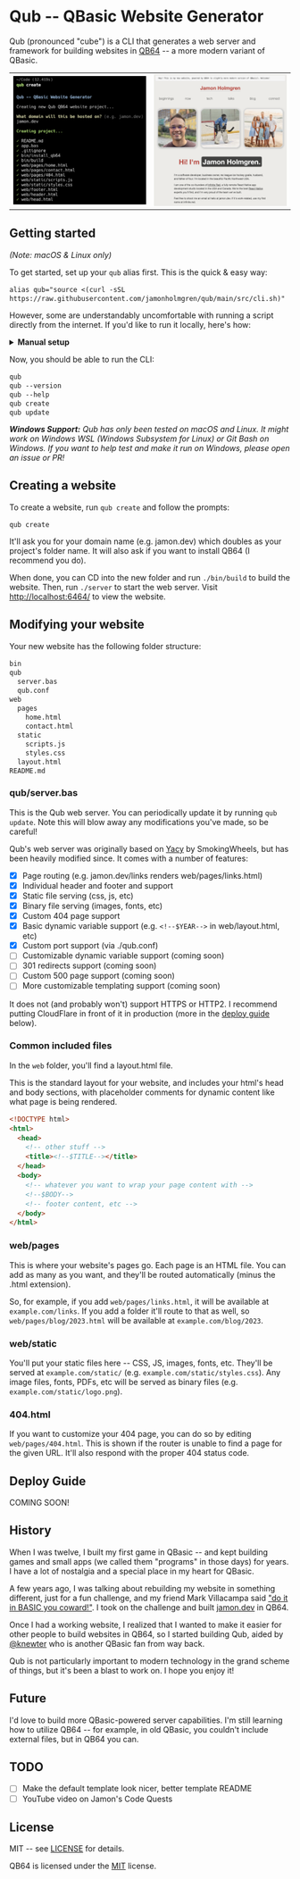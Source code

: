 # Qub -- QBasic Website Generator

Qub (pronounced "cube") is a CLI that generates a web server and framework for building websites in [QB64](https://qb64.com/) -- a more modern variant of QBasic.

<table><tr><td>
  <img alt="Screenshot of Qub running" src="./.github/images/screenshot-cli.png" width="350" />
</td><td>
  <img alt="Screenshot of Qub-powered website" src="./.github/images/screenshot-website.png" width="350" />
</td></tr></table>

## Getting started

_(Note: macOS & Linux only)_

To get started, set up your `qub` alias first. This is the quick & easy way:

```
alias qub="source <(curl -sSL https://raw.githubusercontent.com/jamonholmgren/qub/main/src/cli.sh)"
```

However, some are understandably uncomfortable with running a script directly from the internet. If you'd like to run it locally, here's how:

<details>
<summary><strong>Manual setup</strong></summary>
Download it:

```
curl -sSL https://raw.githubusercontent.com/jamonholmgren/qub/main/src/cli.sh > ./qub.sh
```

Open the `qub.sh` file in your editor and review it. If you're comfortable with what it's doing, alias it:

```
alias qub="source ./qub.sh"
```

</details>

Now, you should be able to run the CLI:

```
qub
qub --version
qub --help
qub create
qub update
```

_**Windows Support:** Qub has only been tested on macOS and Linux. It might work on Windows WSL (Windows Subsystem for Linux) or Git Bash on Windows. If you want to help test and make it run on Windows, please open an issue or PR!_

## Creating a website

To create a website, run `qub create` and follow the prompts:

```
qub create
```

It'll ask you for your domain name (e.g. jamon.dev) which doubles as your project's folder name. It will also ask if you want to install QB64 (I recommend you do).

When done, you can CD into the new folder and run `./bin/build` to build the website. Then, run `./server` to start the web server. Visit [http://localhost:6464/](http://localhost:6464/) to view the website.

## Modifying your website

Your new website has the following folder structure:

```
bin
qub
  server.bas
  qub.conf
web
  pages
    home.html
    contact.html
  static
    scripts.js
    styles.css
  layout.html
README.md
```

### qub/server.bas

This is the Qub web server. You can periodically update it by running `qub update`. Note this will blow away any modifications you've made, so be careful!

Qub's web server was originally based on [Yacy](https://github.com/smokingwheels/Yacy_front_end) by SmokingWheels, but has been heavily modified since. It comes with a number of features:

- [x] Page routing (e.g. jamon.dev/links renders web/pages/links.html)
- [x] Individual header and footer and <head> support
- [x] Static file serving (css, js, etc)
- [x] Binary file serving (images, fonts, etc)
- [x] Custom 404 page support
- [x] Basic dynamic variable support (e.g. `<!--$YEAR-->` in web/layout.html, etc)
- [x] Custom port support (via ./qub.conf)
- [ ] Customizable dynamic variable support (coming soon)
- [ ] 301 redirects support (coming soon)
- [ ] Custom 500 page support (coming soon)
- [ ] More customizable templating support (coming soon)

It does not (and probably won't) support HTTPS or HTTP2. I recommend putting CloudFlare in front of it in production (more in the [deploy guide](#deploy-guide) below).

### Common included files

In the `web` folder, you'll find a layout.html file.

This is the standard layout for your website, and includes your html's head and body sections,
with placeholder comments for dynamic content like what page is being rendered.

```html
<!DOCTYPE html>
<html>
  <head>
    <!-- other stuff -->
    <title><!--$TITLE--></title>
  </head>
  <body>
    <!-- whatever you want to wrap your page content with -->
    <!--$BODY-->
    <!-- footer content, etc -->
  </body>
</html>
```

### web/pages

This is where your website's pages go. Each page is an HTML file. You can add as many as you want, and they'll be routed automatically (minus the .html extension).

So, for example, if you add `web/pages/links.html`, it will be available at `example.com/links`. If you add a folder it'll route to that as well, so `web/pages/blog/2023.html` will be available at `example.com/blog/2023`.

### web/static

You'll put your static files here -- CSS, JS, images, fonts, etc. They'll be served at `example.com/static/` (e.g. `example.com/static/styles.css`). Any image files, fonts, PDFs, etc will be served as binary files (e.g. `example.com/static/logo.png`).

### 404.html

If you want to customize your 404 page, you can do so by editing `web/pages/404.html`. This is shown if the router is unable to find a page for the given URL. It'll also respond with the proper 404 status code.

## Deploy Guide

COMING SOON!

## History

When I was twelve, I built my first game in QBasic -- and kept building games and small apps (we called them "programs" in those days) for years. I have a lot of nostalgia and a special place in my heart for QBasic.

A few years ago, I was talking about rebuilding my website in something different, just for a fun challenge, and my friend Mark Villacampa said ["do it in BASIC you coward!"](https://twitter.com/MarkVillacampa/status/1594426506754801664). I took on the challenge and built [jamon.dev](https://jamon.dev) in QB64.

Once I had a working website, I realized that I wanted to make it easier for other people to build websites in QB64, so I started building Qub, aided by [@knewter](https://github.com/knewter) who is another QBasic fan from way back.

Qub is not particularly important to modern technology in the grand scheme of things, but it's been a blast to work on. I hope you enjoy it!

## Future

I'd love to build more QBasic-powered server capabilities. I'm still learning how to utilize QB64 -- for example, in old QBasic, you couldn't include external files, but in QB64 you can.

## TODO

- [ ] Make the default template look nicer, better template README
- [ ] YouTube video on Jamon's Code Quests

## License

MIT -- see [LICENSE](LICENSE) for details.

QB64 is licensed under the [MIT](https://github.com/QB64Official/qb64/blob/master/licenses/COPYING.TXT) license.
